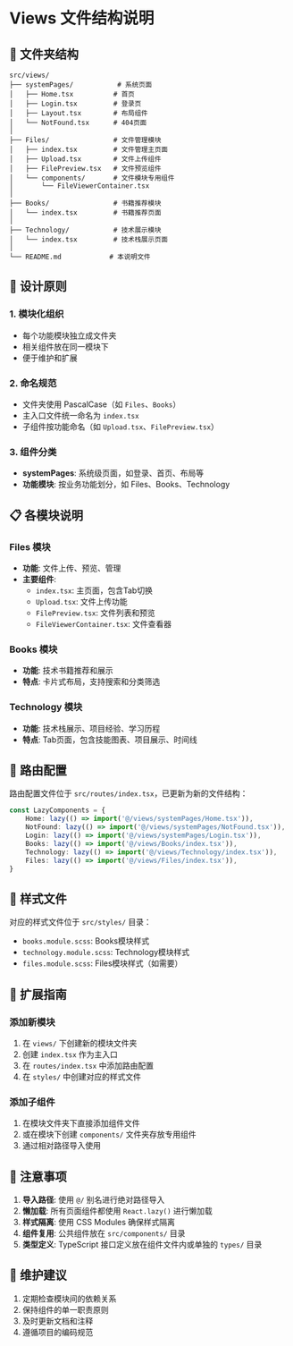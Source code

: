 # Views 文件结构说明

## 📁 文件夹结构

```
src/views/
├── systemPages/           # 系统页面
│   ├── Home.tsx          # 首页
│   ├── Login.tsx         # 登录页
│   ├── Layout.tsx        # 布局组件
│   └── NotFound.tsx      # 404页面
│
├── Files/                # 文件管理模块
│   ├── index.tsx         # 文件管理主页面
│   ├── Upload.tsx        # 文件上传组件
│   ├── FilePreview.tsx   # 文件预览组件
│   └── components/       # 文件模块专用组件
│       └── FileViewerContainer.tsx
│
├── Books/                # 书籍推荐模块
│   └── index.tsx         # 书籍推荐页面
│
├── Technology/           # 技术展示模块
│   └── index.tsx         # 技术栈展示页面
│
└── README.md            # 本说明文件
```

## 🎯 设计原则

### 1. 模块化组织

-   每个功能模块独立成文件夹
-   相关组件放在同一模块下
-   便于维护和扩展

### 2. 命名规范

-   文件夹使用 PascalCase（如 `Files`、`Books`）
-   主入口文件统一命名为 `index.tsx`
-   子组件按功能命名（如 `Upload.tsx`、`FilePreview.tsx`）

### 3. 组件分类

-   **systemPages**: 系统级页面，如登录、首页、布局等
-   **功能模块**: 按业务功能划分，如 Files、Books、Technology

## 📋 各模块说明

### Files 模块

-   **功能**: 文件上传、预览、管理
-   **主要组件**:
    -   `index.tsx`: 主页面，包含Tab切换
    -   `Upload.tsx`: 文件上传功能
    -   `FilePreview.tsx`: 文件列表和预览
    -   `FileViewerContainer.tsx`: 文件查看器

### Books 模块

-   **功能**: 技术书籍推荐和展示
-   **特点**: 卡片式布局，支持搜索和分类筛选

### Technology 模块

-   **功能**: 技术栈展示、项目经验、学习历程
-   **特点**: Tab页面，包含技能图表、项目展示、时间线

## 🔄 路由配置

路由配置文件位于 `src/routes/index.tsx`，已更新为新的文件结构：

```typescript
const LazyComponents = {
    Home: lazy(() => import('@/views/systemPages/Home.tsx')),
    NotFound: lazy(() => import('@/views/systemPages/NotFound.tsx')),
    Login: lazy(() => import('@/views/systemPages/Login.tsx')),
    Books: lazy(() => import('@/views/Books/index.tsx')),
    Technology: lazy(() => import('@/views/Technology/index.tsx')),
    Files: lazy(() => import('@/views/Files/index.tsx')),
}
```

## 🎨 样式文件

对应的样式文件位于 `src/styles/` 目录：

-   `books.module.scss`: Books模块样式
-   `technology.module.scss`: Technology模块样式
-   `files.module.scss`: Files模块样式（如需要）

## 🚀 扩展指南

### 添加新模块

1. 在 `views/` 下创建新的模块文件夹
2. 创建 `index.tsx` 作为主入口
3. 在 `routes/index.tsx` 中添加路由配置
4. 在 `styles/` 中创建对应的样式文件

### 添加子组件

1. 在模块文件夹下直接添加组件文件
2. 或在模块下创建 `components/` 文件夹存放专用组件
3. 通过相对路径导入使用

## 📝 注意事项

1. **导入路径**: 使用 `@/` 别名进行绝对路径导入
2. **懒加载**: 所有页面组件都使用 `React.lazy()` 进行懒加载
3. **样式隔离**: 使用 CSS Modules 确保样式隔离
4. **组件复用**: 公共组件放在 `src/components/` 目录
5. **类型定义**: TypeScript 接口定义放在组件文件内或单独的 `types/` 目录

## 🔧 维护建议

1. 定期检查模块间的依赖关系
2. 保持组件的单一职责原则
3. 及时更新文档和注释
4. 遵循项目的编码规范
